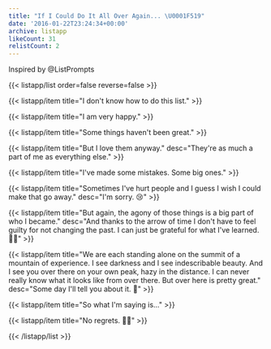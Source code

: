 ```yaml
---
title: "If I Could Do It All Over Again... \U0001F519"
date: '2016-01-22T23:24:34+00:00'
archive: listapp
likeCount: 31
relistCount: 2
---
```


Inspired by @ListPrompts

<!--more-->

{{< listapp/list order=false reverse=false >}}

   {{< listapp/item title="I don't know how to do this list." >}}

   {{< listapp/item title="I am very happy." >}}

   {{< listapp/item title="Some things haven't been great." >}}

   {{< listapp/item title="But I love them anyway."
      desc="They're as much a part of me as everything else." >}}

   {{< listapp/item title="I've made some mistakes. Some big ones." >}}

   {{< listapp/item title="Sometimes I've hurt people and I guess I wish I could make that go away."
      desc="I'm sorry. 😢" >}}

   {{< listapp/item title="But again, the agony of those things is a big part of who I became."
      desc="And thanks to the arrow of time I don't have to feel guilty for not changing the past. I can just be grateful for what I've learned. 🙏🏼" >}}

   {{< listapp/item title="We are each standing alone on the summit of a mountain of experience. I see darkness and I see indescribable beauty. And I see you over there on your own peak, hazy in the distance. I can never really know what it looks like from over there. But over here is pretty great."
      desc="Some day I'll tell you about it. 👫" >}}

   {{< listapp/item title="So what I'm saying is..." >}}

   {{< listapp/item title="No regrets. 🙅🏾" >}}

{{< /listapp/list >}}
